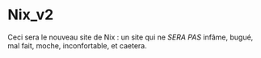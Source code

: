 # Nix_v2

Ceci sera le nouveau site de Nix : un site qui ne _SERA PAS_ infâme, bugué, mal fait, moche, inconfortable, et caetera.
